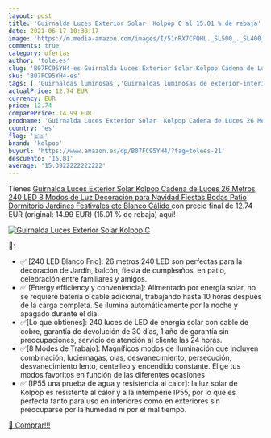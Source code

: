 ```yaml
---
layout: post
title: 'Guirnalda Luces Exterior Solar  Kolpop C al 15.01 % de rebaja'
date: 2021-06-17 10:38:17
image: 'https://m.media-amazon.com/images/I/51nRX7CFQHL._SL500_._SL400_.jpg'
comments: true
category: ofertas
author: 'tole.es'
slug: 'B07FC95YH4-es Guirnalda Luces Exterior Solar Kolpop Cadena de Luces 26...'
sku: 'B07FC95YH4-es'
tags: [ 'Guirnaldas luminosas','Guirnaldas luminosas de exterior-interior','Iluminación','kolpop','navidad', ]
actualPrice: 12.74 EUR
currency: EUR
price: 12.74
comparePrice: 14.99 EUR
prodname: 'Guirnalda Luces Exterior Solar  Kolpop Cadena de Luces 26 Metros 240 LED  8 Modos de Luz  Decoración para Navidad  Fiestas  Bodas  Patio  Dormitorio Jardines  Festivales  etc  Blanco Cálido '
country: 'es'
flag: '🇪🇸'
brand: 'kolpop'
buyurl: 'https://www.amazon.es/dp/B07FC95YH4/?tag=tolees-21'
descuento: '15.01'
average: '15.3922222222222'
---
```


Tienes [Guirnalda Luces Exterior Solar  Kolpop Cadena de Luces 26 Metros 240 LED  8 Modos de Luz  Decoración para Navidad  Fiestas  Bodas  Patio  Dormitorio Jardines  Festivales  etc  Blanco Cálido ](https://www.amazon.es/dp/B07FC95YH4/?tag=tolees-21) con precio final de  12.74 EUR (original: 14.99 EUR) (15.01 %  de rebaja) aqui!

[![Guirnalda Luces Exterior Solar  Kolpop C](https://m.media-amazon.com/images/I/51nRX7CFQHL._SL500_._SL400_.jpg)](https://www.amazon.es/dp/B07FC95YH4/?tag=tolees-21)

🔎:

- ✅ [240 LED Blanco Frío]: 26 metros 240 LED son perfectas para la decoración de Jardín, balcón, fiesta de cumpleaños, en patio, celebración entre familiares y amigos.
- ✅ [Energy efficiency y conveniencia]: Alimentado por energía solar, no se requiere batería o cable adicional, trabajando hasta 10 horas después de la carga completa. Se ilumina automáticamente por la noche y apagado durante el día.
- ✅[Lo que obtienes]: 240 luces de LED de energía solar con cable de cobre, garantía de devolución de 30 días, 1 año de garantía sin preocupaciones, servicio de atención al cliente las 24 horas.
- ✅[8 Modes de Trabajo]: Magníficos modos de iluminación que incluyen combinación, luciérnagas, olas, desvanecimiento, persecución, desvanecimiento lento, centelleo y encendido constante. Elige tus modos favoritos en función de las diferentes ocasiones
- ✅ [IP55 una prueba de agua y resistencia al calor]: la luz solar de Kolpop es resistente al calor y a la intemperie IP55, por lo que es perfecta tanto para uso en interiores como en exteriores sin preocuparse por la humedad ni por el mal tiempo.

[🛒 Comprar!!!](https://www.amazon.es/dp/B07FC95YH4/?tag=tolees-21)
